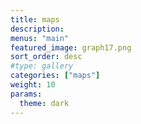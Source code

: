 ```yaml
---
title: maps
description:
menus: "main"
featured_image: graph17.png
sort_order: desc
#type: gallery
categories: ["maps"]
weight: 10
params:
  theme: dark
---
```

